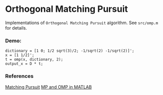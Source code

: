 Orthogonal Matching Pursuit
=========================

Implementations of `Orthogonal Matching Pursuit` algorithm. See `src/omp.m` for details.

### Demo:
```
dictionary = [1 0; 1/2 sqrt(3)/2; -1/sqrt(2) -1/sqrt(2)]';
x = [1 1/2]';
t = omp(x, dictionary, 2);
output_x = D * t;
```

### References
[Matching Pursuit](http://en.wikipedia.org/wiki/Matching_pursuit)
[MP and OMP in MATLAB](http://www.mathworks.com/help/wavelet/ug/matching-pursuit-algorithms.html)